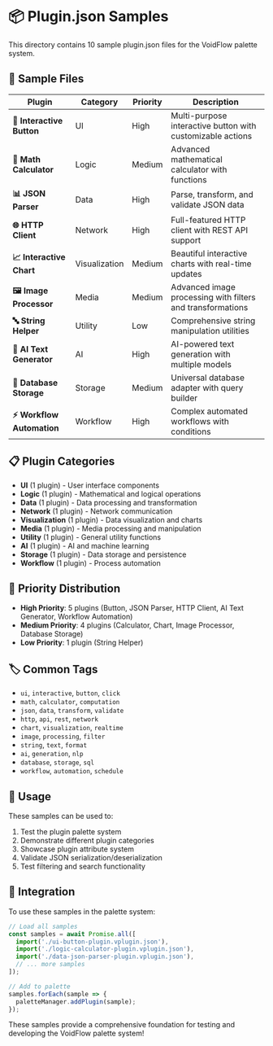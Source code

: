 # 📦 Plugin.json Samples

This directory contains 10 sample plugin.json files for the VoidFlow palette system.

## 📁 Sample Files

| Plugin | Category | Priority | Description |
|--------|----------|----------|-------------|
| **🔘 Interactive Button** | UI | High | Multi-purpose interactive button with customizable actions |
| **🧮 Math Calculator** | Logic | Medium | Advanced mathematical calculator with functions |
| **📊 JSON Parser** | Data | High | Parse, transform, and validate JSON data |
| **🌐 HTTP Client** | Network | High | Full-featured HTTP client with REST API support |
| **📈 Interactive Chart** | Visualization | Medium | Beautiful interactive charts with real-time updates |
| **🖼️ Image Processor** | Media | Medium | Advanced image processing with filters and transformations |
| **🔤 String Helper** | Utility | Low | Comprehensive string manipulation utilities |
| **🤖 AI Text Generator** | AI | High | AI-powered text generation with multiple models |
| **💾 Database Storage** | Storage | Medium | Universal database adapter with query builder |
| **⚡ Workflow Automation** | Workflow | High | Complex automated workflows with conditions |

## 📋 Plugin Categories

- **UI** (1 plugin) - User interface components
- **Logic** (1 plugin) - Mathematical and logical operations
- **Data** (1 plugin) - Data processing and transformation
- **Network** (1 plugin) - Network communication
- **Visualization** (1 plugin) - Data visualization and charts
- **Media** (1 plugin) - Media processing and manipulation
- **Utility** (1 plugin) - General utility functions
- **AI** (1 plugin) - AI and machine learning
- **Storage** (1 plugin) - Data storage and persistence
- **Workflow** (1 plugin) - Process automation

## 🎯 Priority Distribution

- **High Priority**: 5 plugins (Button, JSON Parser, HTTP Client, AI Text Generator, Workflow Automation)
- **Medium Priority**: 4 plugins (Calculator, Chart, Image Processor, Database Storage)
- **Low Priority**: 1 plugin (String Helper)

## 🏷️ Common Tags

- `ui`, `interactive`, `button`, `click`
- `math`, `calculator`, `computation`
- `json`, `data`, `transform`, `validate`
- `http`, `api`, `rest`, `network`
- `chart`, `visualization`, `realtime`
- `image`, `processing`, `filter`
- `string`, `text`, `format`
- `ai`, `generation`, `nlp`
- `database`, `storage`, `sql`
- `workflow`, `automation`, `schedule`

## 🔧 Usage

These samples can be used to:
1. Test the plugin palette system
2. Demonstrate different plugin categories
3. Showcase plugin attribute system
4. Validate JSON serialization/deserialization
5. Test filtering and search functionality

## 🚀 Integration

To use these samples in the palette system:

```javascript
// Load all samples
const samples = await Promise.all([
  import('./ui-button-plugin.vplugin.json'),
  import('./logic-calculator-plugin.vplugin.json'),
  import('./data-json-parser-plugin.vplugin.json'),
  // ... more samples
]);

// Add to palette
samples.forEach(sample => {
  paletteManager.addPlugin(sample);
});
```

These samples provide a comprehensive foundation for testing and developing the VoidFlow palette system!